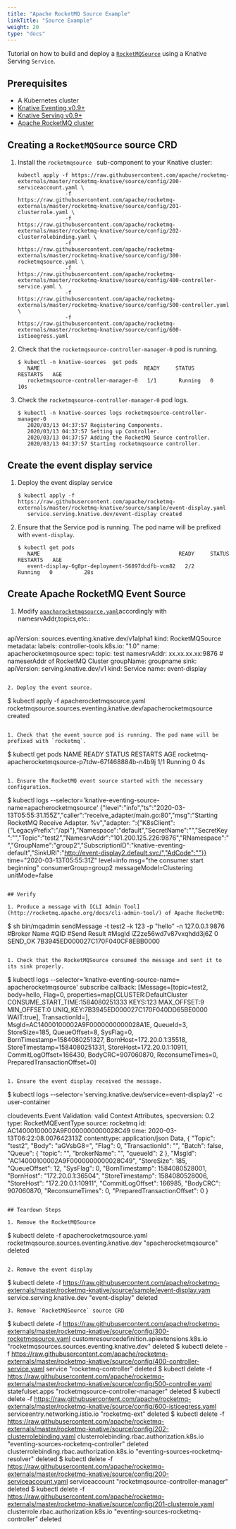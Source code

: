 ```yaml
---
title: "Apache RocketMQ Source Example"
linkTitle: "Source Example"
weight: 20
type: "docs"
---
```

Tutorial on how to build and deploy a  [`RocketMQSource`](https://github.com/apache/rocketmq-externals/tree/master/rocketmq-knative/source) using a Knative Serving `Service`.



## Prerequisites

* A Kubernetes cluster
* [Knative Eventing v0.9+](https://knative.dev/docs/install/any-kubernetes-cluster/)
* [Knative Serving v0.9+](https://knative.dev/docs/install/any-kubernetes-cluster/)
* [Apache RocketMQ cluster](http://rocketmq.apache.org/docs/quick-start/) 


## Creating a `RocketMQSource` source CRD

1. Install the `rocketmqsource ` sub-component to your Knative cluster:

   ```
   kubectl apply -f https://raw.githubusercontent.com/apache/rocketmq-externals/master/rocketmq-knative/source/config/200-serviceaccount.yaml \
                  -f https://raw.githubusercontent.com/apache/rocketmq-externals/master/rocketmq-knative/source/config/201-clusterrole.yaml \
                  -f https://raw.githubusercontent.com/apache/rocketmq-externals/master/rocketmq-knative/source/config/202-clusterrolebinding.yaml \
                  -f https://raw.githubusercontent.com/apache/rocketmq-externals/master/rocketmq-knative/source/config/300-rocketmqsource.yaml \
                  -f https://raw.githubusercontent.com/apache/rocketmq-externals/master/rocketmq-knative/source/config/400-controller-service.yaml \
                  -f https://raw.githubusercontent.com/apache/rocketmq-externals/master/rocketmq-knative/source/config/500-controller.yaml \
                  -f https://raw.githubusercontent.com/apache/rocketmq-externals/master/rocketmq-knative/source/config/600-istioegress.yaml

   ```
2. Check that the `rocketmqsource-controller-manager-0` pod is running.

   ```
   $ kubectl -n knative-sources  get pods
      NAME                                 READY     STATUS    RESTARTS   AGE
      rocketmqsource-controller-manager-0   1/1       Running   0          10s
   ```
   
   
3. Check the `rocketmqsource-controller-manager-0` pod logs.


   ```
   $ kubectl -n knative-sources logs rocketmqsource-controller-manager-0
      2020/03/13 04:37:57 Registering Components.
      2020/03/13 04:37:57 Setting up Controller.
      2020/03/13 04:37:57 Adding the RocketMQ Source controller.
      2020/03/13 04:37:57 Starting rocketmqsource controller.
   ```
   
## Create the event display service

1. Deploy the event display service

   ```
   $ kubectl apply -f https://raw.githubusercontent.com/apache/rocketmq-externals/master/rocketmq-knative/source/sample/event-display.yaml
      service.serving.knative.dev/event-display created
   ```
1. Ensure that the Service pod is running. The pod name will be prefixed with `event-display`.
   
 
   ```
   $ kubectl get pods
      NAME                                            READY     STATUS    RESTARTS   AGE
      event-display-6g8pr-deployment-56897dcdfb-vcm82   2/2     Running   0          28s

   ```

## Create Apache RocketMQ Event Source

1. Modify [`apacharocketmqsource.yaml`](https://github.com/apache/rocketmq-externals/blob/master/rocketmq-knative/source/sample/apacherocketmqsource.yaml)accordingly with namesrvAddr,topics,etc.:

   ```yaml
  apiVersion: sources.eventing.knative.dev/v1alpha1
  kind: RocketMQSource
  metadata:
    labels:
      controller-tools.k8s.io: "1.0"
    name: apacherocketmqsource
  spec:
      topic: test
      namesrvAddr: xx.xx.xx.xx:9876 # nameserAddr of RocketMQ Cluster 
      groupName: groupname 
      sink:
        apiVersion: serving.knative.dev/v1
        kind: Service
        name: event-display
   ```

2. Deploy the event source.

   ```
   $ kubectl apply -f apacherocketmqsource.yaml
      rocketmqsource.sources.eventing.knative.dev/apacherocketmqsource created
   ```
   
1. Check that the event source pod is running. The pod name will be prefixed with `rocketmq`.

   ```
   $ kubectl get pods
      NAME                                                  READY     STATUS    RESTARTS   AGE
      rocketmq-apacherocketmqsource-p7tdw-67f468884b-n4b9j   1/1       Running   0          4s
   ```
   
1. Ensure the RocketMQ event source started with the necessary
   configuration.
   
   ```
   $ kubectl logs --selector='knative-eventing-source-name=apacherocketmqsource'
    {"level":"info","ts":"2020-03-13T05:55:31.155Z","caller":"receive_adapter/main.go:80","msg":"Starting RocketMQ Receive Adapter. %v","adapter: ":{"K8sClient":{"LegacyPrefix":"/api"},"Namespace":"default","SecretName":"","SecretKey":"","Topic":"test2","NamesrvAddr":"101.200.125.226:9876","RNamespace":"","GroupName":"group2","SubscriptionID":"knative-eventing-default","SinkURI":"http://event-display2.default.svc/","AdCode":""}}
time="2020-03-13T05:55:31Z" level=info msg="the consumer start beginning" consumerGroup=group2 messageModel=Clustering unitMode=false
   ```

## Verify

1. Produce a message with [CLI Admin Tool](http://rocketmq.apache.org/docs/cli-admin-tool/) of Apache RocketMQ:

   ```
   $ sh bin/mqadmin sendMessage -t test2 -k 123 -p "hello" -n 127.0.0.1:9876
      #Broker Name                      #QID  #Send Result            #MsgId
      iZ2ze56wd7v87vxqhdd3j6Z           0     SEND_OK                 7B3945ED000027C170F040CF8EBB0000
   ```
   
1. Check that the RocketMQSource consumed the message and sent it to
   its sink properly.

   ```
   $ kubectl logs --selector='knative-eventing-source-name= apacherocketmqsource'
      subscribe callback: [Message=[topic=test2, body=hello, Flag=0, properties=map[CLUSTER:DefaultCluster CONSUME_START_TIME:1584080251333 KEYS:123 MAX_OFFSET:9 MIN_OFFSET:0 UNIQ_KEY:7B3945ED000027C170F040DD65BE0000 WAIT:true], TransactionId=], MsgId=AC14000100002A9F0000000000028A1E, QueueId=3, StoreSize=185, QueueOffset=8, SysFlag=0, BornTimestamp=1584080251327, BornHost=172.20.0.1:35518, StoreTimestamp=1584080251331, StoreHost=172.20.0.1:10911, CommitLogOffset=166430, BodyCRC=907060870, ReconsumeTimes=0, PreparedTransactionOffset=0]
   ```

1. Ensure the event display received the message.

   ```
   $ kubectl logs --selector='serving.knative.dev/service=event-display2' -c user-container

  cloudevents.Event
Validation: valid
Context Attributes,
  specversion: 0.2
  type: RocketMQEventType
  source: rocketmq
  id: AC14000100002A9F0000000000028C49
  time: 2020-03-13T06:22:08.007642313Z
  contenttype: application/json
Data,
  {
    "Topic": "test2",
    "Body": "aGVsbG8=",
    "Flag": 0,
    "TransactionId": "",
    "Batch": false,
    "Queue": {
      "topic": "",
      "brokerName": "",
      "queueId": 2
    },
    "MsgId": "AC14000100002A9F0000000000028C49",
    "StoreSize": 185,
    "QueueOffset": 12,
    "SysFlag": 0,
    "BornTimestamp": 1584080528001,
    "BornHost": "172.20.0.1:36504",
    "StoreTimestamp": 1584080528006,
    "StoreHost": "172.20.0.1:10911",
    "CommitLogOffset": 166985,
    "BodyCRC": 907060870,
    "ReconsumeTimes": 0,
    "PreparedTransactionOffset": 0
  }
   ```

## Teardown Steps

1. Remove the RocketMQSource

   ```
   $ kubectl delete -f apacherocketmqsource.yaml
      rocketmqsource.sources.eventing.knative.dev "apacherocketmqsource" deleted
   ```
   
2. Remove the event display

   ```
   $ kubectl delete -f https://raw.githubusercontent.com/apache/rocketmq-externals/master/rocketmq-knative/source/sample/event-display.yam
      service.serving.knative.dev "event-display" deleted
   ```
3. Remove `RocketMQSource` source CRD

   ```
   $ kubectl delete -f https://raw.githubusercontent.com/apache/rocketmq-externals/master/rocketmq-knative/source/config/300-rocketmqsource.yaml
      customresourcedefinition.apiextensions.k8s.io "rocketmqsources.sources.eventing.knative.dev" deleted
   $ kubectl delete -f https://raw.githubusercontent.com/apache/rocketmq-externals/master/rocketmq-knative/source/config/400-controller-service.yaml
      service "rocketmq-controller" deleted
   $ kubectl delete -f https://raw.githubusercontent.com/apache/rocketmq-externals/master/rocketmq-knative/source/config/500-controller.yaml  
      statefulset.apps "rocketmqsource-controller-manager" deleted
   $ kubectl delete -f https://raw.githubusercontent.com/apache/rocketmq-externals/master/rocketmq-knative/source/config/600-istioegress.yaml
     serviceentry.networking.istio.io "rocketmq-ext" deleted
   $ kubectl delete -f https://raw.githubusercontent.com/apache/rocketmq-externals/master/rocketmq-knative/source/config/202-clusterrolebinding.yaml
     clusterrolebinding.rbac.authorization.k8s.io "eventing-sources-rocketmq-controller" deleted
     clusterrolebinding.rbac.authorization.k8s.io "eventing-sources-rocketmq-resolver" deleted
   $ kubectl delete -f https://raw.githubusercontent.com/apache/rocketmq-externals/master/rocketmq-knative/source/config/200-serviceaccount.yaml 
      serviceaccount "rocketmqsource-controller-manager" deleted
   $ kubectl delete -f https://raw.githubusercontent.com/apache/rocketmq-externals/master/rocketmq-knative/source/config/201-clusterrole.yaml 
      clusterrole.rbac.authorization.k8s.io "eventing-sources-rocketmq-controller" deleted
   
   ```

